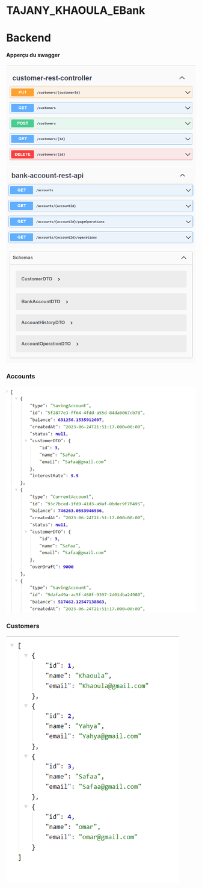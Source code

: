 # TAJANY_KHAOULA_EBank
<h1> Backend</h1>
<h4> Apperçu du swagger</h4>
<img src="images/part2_1.png">
<img src="images/part2_2.png">
<img src="images/part2_3.png">
<h3>Accounts</h3>
<img src="images/accounts.png">
<h3>Customers</h3>
<img src="images/customers.png">
